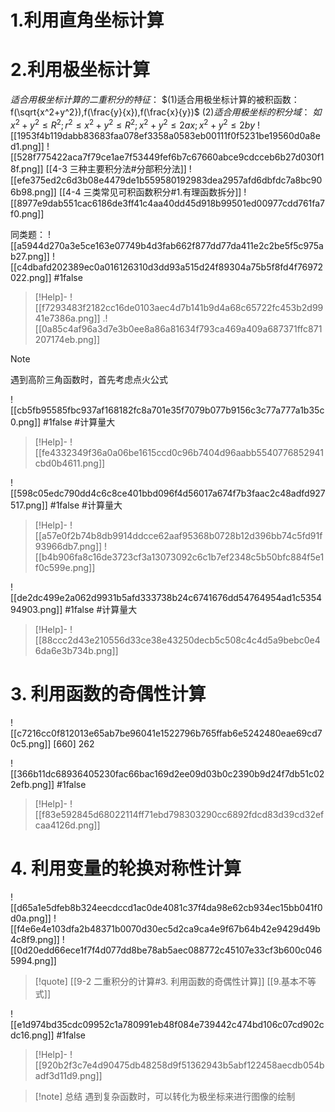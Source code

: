 # 1.利用直角坐标计算



# 2.利用极坐标计算
$适合用极坐标计算的二重积分的特征：$
$(1)适合用极坐标计算的被积函数：f(\sqrt{x^2+y^2}),f(\frac{y}{x}),f(\frac{x}{y})$
$(2)适合用极坐标的积分域：$
$如{x^2+y^2}\leq{R^2};{r^2}\leq{x^2+y^2}\leq{R^2};{x^2+y^2}\leq{2ax};{x^2+y^2}\leq{2by}$
![[1953f4b119dabb83683faa078ef3358a0583eb00111f0f5231be19560d0a8ed1.png]]
![[528f775422aca7f79ce1ae7f53449fef6b7c67660abce9cdcceb6b27d030f18f.png]]
[[4-3 三种主要积分法#分部积分法]]
![[efe375ed2c6d3b08e4479de1b559580192983dea2957afd6dbfdc7a8bc906b98.png]]
[[4-4 三类常见可积函数积分#1.有理函数拆分]]
![[8977e9dab551cac6186de3ff41c4aa40dd45d918b99501ed00977cdd761fa7f0.png]]

同类题：
![[a5944d270a3e5ce163e07749b4d3fab662f877dd77da411e2c2be5f5c975ab27.png]]
![[c4dbafd202389ec0a016126310d3dd93a515d24f89304a75b5f8fd4f76972022.png]]
#1false 
>[!Help]-
>![[f7293483f2182cc16de0103aec4d7b141b9d4a68c65722fc453b2d9941e7386a.png]]
.![[0a85c4af96a3d7e3b0ee8a86a81634f793ca469a409a687371ffc871207174eb.png]]


>[!note] 
>遇到高阶三角函数时，首先考虑点火公式

![[cb5fb95585fbc937af168182fc8a701e35f7079b077b9156c3c77a777a1b35c0.png]]
#1false #计算量大 
>[!Help]-
![[fe4332349f36a0a06be1615ccd0c96b7404d96aabb5540776852941cbd0b4611.png]]

![[598c05edc790dd4c6c8ce401bbd096f4d56017a674f7b3faac2c48adfd927517.png]]
#1false #计算量大 
>[!Help]-
>![[a57e0f2b74b8db9914ddcce62aaf95368b0728b12d396bb74c5fd91f93966db7.png]]
>![[b4b906fa8c16de3723cf3a13073092c6c1b7ef2348c5b50bfc884f5e1f0c599e.png]]

![[de2dc499e2a062d9931b5afd333738b24c6741676dd54764954ad1c535494903.png]]
#1false #计算量大 
>[!Help]-
>![[88ccc2d43e210556d33ce38e43250decb5c508c4c4d5a9bebc0e46da6e3b734b.png]]



# 3. 利用函数的奇偶性计算
![[c7216cc0f812013e65ab7be96041e1522796b765ffab6e5242480eae69cd70c5.png]]
[660] 262

![[366b11dc68936405230fac66bac169d2ee09d03b0c2390b9d24f7db51c022efb.png]]
#1false 
>[!Help]-
![[f83e592845d68022114ff71ebd798303290cc6892fdcd83d39cd32efcaa4126d.png]]

# 4. 利用变量的轮换对称性计算
![[d65a1e5dfeb8b324eecdccd1ac0de4081c37f4da98e62cb934ec15bb041f0d0a.png]]
![[f4e6e4e103dfa2b48371b0070d30ec5d2ca9ca4e9f67b64b42e9429d49b4c8f9.png]]
![[0d20edd66ece1f7f4d077dd8be78ab5aec088772c45107e33cf3b600c0465994.png]]
>[!quote] 
>[[9-2 二重积分的计算#3. 利用函数的奇偶性计算]] [[9.基本不等式]]

![[e1d974bd35cdc09952c1a780991eb48f084e739442c474bd106c07cd902cdc16.png]]
#1false 
>[!Help]-
>![[920b2f3c7e4d90475db48258d9f51362943b5abf122458aecdb054badf3d11d9.png]]

>[!note] 总结
>遇到复杂函数时，可以转化为极坐标来进行图像的绘制


